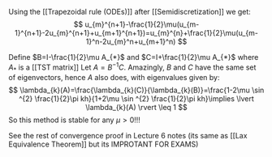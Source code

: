 Using the [[Trapezoidal rule (ODEs)]] after [[Semidiscretization]] we get:
$$
u_{m}^{n+1}-\frac{1}{2}\mu(u_{m-1}^{n+1}-2u_{m}^{n+1}+u_{m+1}^{n+1})=u_{m}^{n}+\frac{1}{2}\mu(u_{m-1}^n-2u_{m}^n+u_{m+1}^n)
$$

Define $B=I-\frac{1}{2}\mu A_{*}$ and $C=I+\frac{1}{2}\mu A_{*}$ where $A_{*}$ is a [[TST matrix]]
Let $A=B^{-1}C$.
Amazingly, $B$ and $C$ have the same set of eigenvectors, hence $A$ also does, with eigenvalues given by:
$$
\lambda_{k}(A)=\frac{\lambda_{k}(C)}{\lambda_{k}(B)}=\frac{1-2\mu \sin ^{2} \frac{1}{2}\pi kh}{1+2\mu \sin ^{2} \frac{1}{2}\pi kh}\implies \lvert \lambda_{k}(A) \rvert \leq 1
$$
So this method is stable for any $\mu>0$!!! 

See the rest of convergence proof in Lecture 6 notes (its same as [[Lax Equivalence Theorem]] but its IMPROTANT FOR EXAMS)